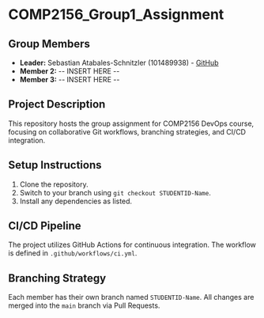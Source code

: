 # COMP2156_Group1_Assignment
## Group Members
- **Leader:** Sebastian Atabales-Schnitzler (101489938) - [GitHub](https://github.com/S-N-AS-Awstin)
- **Member 2:**  -- INSERT HERE --
- **Member 3:** -- INSERT HERE --
## Project Description
This repository hosts the group assignment for COMP2156 DevOps course, focusing on
collaborative Git workflows, branching strategies, and CI/CD integration.
## Setup Instructions
1. Clone the repository.
2. Switch to your branch using `git checkout STUDENTID-Name`.
3. Install any dependencies as listed.
## CI/CD Pipeline
The project utilizes GitHub Actions for continuous integration. The workflow is defined
in `.github/workflows/ci.yml`.
## Branching Strategy
Each member has their own branch named `STUDENTID-Name`. All changes are
merged into the `main` branch via Pull Requests.
